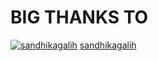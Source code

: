 # BIG THANKS TO 
[![sandhikagalih](https://github.com/sandhikagalih.png?size=150)](https://github.com/sandhikagalih)
[sandhikagalih](https://github.com/sandhikagalih)
